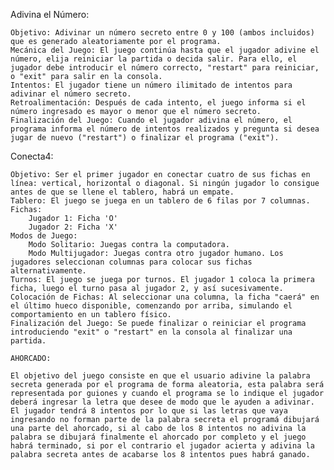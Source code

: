 Adivina el Número:

    Objetivo: Adivinar un número secreto entre 0 y 100 (ambos incluidos) que es generado aleatoriamente por el programa.
    Mecánica del Juego: El juego continúa hasta que el jugador adivine el número, elija reiniciar la partida o decida salir. Para ello, el jugador debe introducir el número correcto, "restart" para reiniciar, o "exit" para salir en la consola.
    Intentos: El jugador tiene un número ilimitado de intentos para adivinar el número secreto.
    Retroalimentación: Después de cada intento, el juego informa si el número ingresado es mayor o menor que el número secreto.
    Finalización del Juego: Cuando el jugador adivina el número, el programa informa el número de intentos realizados y pregunta si desea jugar de nuevo ("restart") o finalizar el programa ("exit").

Conecta4:

    Objetivo: Ser el primer jugador en conectar cuatro de sus fichas en línea: vertical, horizontal o diagonal. Si ningún jugador lo consigue antes de que se llene el tablero, habrá un empate.
    Tablero: El juego se juega en un tablero de 6 filas por 7 columnas.
    Fichas:
        Jugador 1: Ficha 'O'
        Jugador 2: Ficha 'X'
    Modos de Juego:
        Modo Solitario: Juegas contra la computadora.
        Modo Multijugador: Juegas contra otro jugador humano. Los jugadores seleccionan columnas para colocar sus fichas alternativamente.
    Turnos: El juego se juega por turnos. El jugador 1 coloca la primera ficha, luego el turno pasa al jugador 2, y así sucesivamente.
    Colocación de Fichas: Al seleccionar una columna, la ficha "caerá" en el último hueco disponible, comenzando por arriba, simulando el comportamiento en un tablero físico.
    Finalización del Juego: Se puede finalizar o reiniciar el programa introduciendo "exit" o "restart" en la consola al finalizar una partida.

    AHORCADO:

    El objetivo del juego consiste en que el usuario adivine la palabra secreta generada por el programa de forma aleatoria, esta palabra será representada por guiones y cuando el programa se lo indique el jugador deberá ingresar la letra que desee de modo que le ayuden a adivinar.
    El jugador tendrá 8 intentos por lo que si las letras que vaya ingresando no forman parte de la palabra secreta el programá dibujará una parte del ahorcado, si al cabo de los 8 intentos no adivina la palabra se dibujará finalmente el ahorcado por completo y el juego habrá terminado, si por el contrario el jugador acierta y adivina la palabra secreta antes de acabarse los 8 intentos pues habrá ganado.